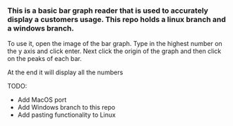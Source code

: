 ### This is a basic bar graph reader that is used to accurately display a customers usage. This repo holds a linux branch and a windows branch.

To use it, open the image of the bar graph. Type in the highest number on the y axis and click enter. Next click the origin of the graph and then click on the peaks of each bar.

At the end it will display all the numbers

TODO:

- Add MacOS port
- Add Windows branch to this repo
- Add pasting functionality to Linux
